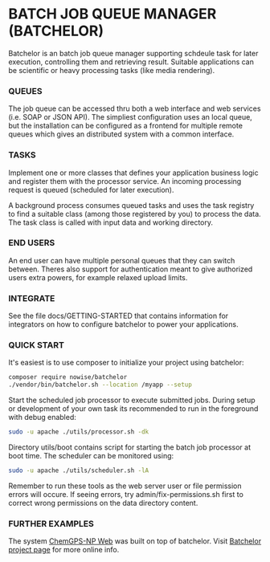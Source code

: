 # BATCH JOB QUEUE MANAGER (BATCHELOR)

Batchelor is an batch job queue manager supporting schdeule task for later 
execution, controlling them and retrieving result. Suitable applications can be
scientific or heavy processing tasks (like media rendering).

### QUEUES

The job queue can be accessed thru both a web interface and web services (i.e. 
SOAP or JSON API). The simpliest configuration uses an local queue, but the 
installation can be configured as a frontend for multiple remote queues which 
gives an distributed system with a common interface.

### TASKS

Implement one or more classes that defines your application business logic
and register them with the processor service. An incoming processing request 
is queued (scheduled for later execution). 

A background process consumes queued tasks and uses the task registry to find 
a suitable class (among those registered by you) to process the data. The task
class is called with input data and working directory.

### END USERS

An end user can have multiple personal queues that they can switch between. 
Theres also support for authentication meant to give authorized users extra 
powers, for example relaxed upload limits.

### INTEGRATE

See the file docs/GETTING-STARTED that contains information for integrators on
how to configure batchelor to power your applications.

### QUICK START

It's easiest is to use composer to initialize your project using batchelor:

```bash
composer require nowise/batchelor
./vendor/bin/batchelor.sh --location /myapp --setup
```

Start the scheduled job processor to execute submitted jobs. During setup or 
development of your own task its recommended to run in the foreground with
debug enabled:

```bash
sudo -u apache ./utils/processor.sh -dk
```

Directory utils/boot contains script for starting the batch job processor at 
boot time. The scheduler can be monitored using:

```bash
sudo -u apache ./utils/scheduler.sh -lA
```

Remember to run these tools as the web server user or file permission errors
will occure. If seeing errors, try admin/fix-permissions.sh first to correct 
wrong permissions on the data directory content.

### FURTHER EXAMPLES

The system [ChemGPS-NP Web](https://chemgps.bmc.uu.se/) was built on top of
batchelor. Visit [Batchelor project page](https://nowise.se/oss/batchelor) 
for more online info.
